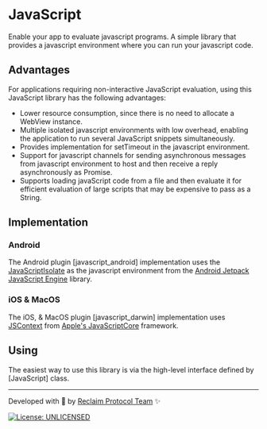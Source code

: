 # JavaScript

Enable your app to evaluate javascript programs. A simple library that provides a javascript environment where you can run your javascript code.

## Advantages

For applications requiring non-interactive JavaScript evaluation, using this JavaScript library has the following advantages:

- Lower resource consumption, since there is no need to allocate a WebView instance.
- Multiple isolated javascript environments with low overhead, enabling the application to run several JavaScript snippets simultaneously.
- Provides implementation for setTimeout in the javascript environment.
- Support for javascript channels for sending asynchronous messages from javascript environment to host and then receive a reply asynchronously as Promise.
- Supports loading javaScript code from a file and then evaluate it for efficient evaluation of large scripts that may be expensive to pass as a String.

## Implementation

### Android

The Android plugin [javascript_android] implementation uses the [JavaScriptIsolate](https://developer.android.com/reference/kotlin/androidx/javascriptengine/JavaScriptIsolate) as the javascript environment from the [Android Jetpack JavaScript Engine](https://developer.android.com/reference/kotlin/androidx/javascriptengine) library.

### iOS & MacOS

The iOS, & MacOS plugin [javascript_darwin] implementation uses [JSContext](https://developer.apple.com/documentation/javascriptcore/jscontext) from [Apple's JavaScriptCore](https://developer.apple.com/documentation/javascriptcore) framework.

## Using

The easiest way to use this library is via the high-level interface defined by [JavaScript] class.

___

Developed with 💙 by [Reclaim Protocol Team][reclaimprotocol_link] ✨

[![License: UNLICENSED][license_badge]][license_link]

[license_badge]: https://img.shields.io/badge/license-UNLICENSED-blue.svg
[license_link]: https://opensource.org/license/UNLICENSED
[reclaimprotocol_link]: https://reclaimprotocol.org
